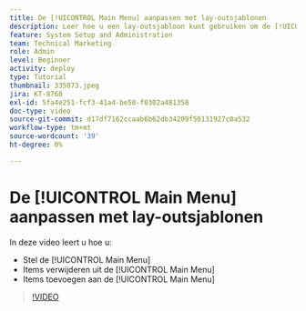 ```yaml
---
title: De [!UICONTROL Main Menu] aanpassen met lay-outsjablonen
description: Leer hoe u een lay-outsjabloon kunt gebruiken om de [!UICONTROL Main Menu] aan te passen.
feature: System Setup and Administration
team: Technical Marketing
role: Admin
level: Beginner
activity: deploy
type: Tutorial
thumbnail: 335073.jpeg
jira: KT-8760
exl-id: 5fa4e251-fcf3-41a4-be50-f0302a481358
doc-type: video
source-git-commit: d17df7162ccaab6b62db34209f50131927c0a532
workflow-type: tm+mt
source-wordcount: '39'
ht-degree: 0%

---
```


# De [!UICONTROL Main Menu] aanpassen met lay-outsjablonen

In deze video leert u hoe u:

* Stel de [!UICONTROL Main Menu]
* Items verwijderen uit de [!UICONTROL Main Menu]
* Items toevoegen aan de [!UICONTROL Main Menu]


>[!VIDEO](https://video.tv.adobe.com/v/3432310/?quality=12&learn=on&enablevpops&captions=dut)
